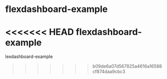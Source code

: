 # flexdashboard-example
<<<<<<< HEAD
flexdashboard-example
=======
lexdashboard-example
>>>>>>> b09de6a07d567825a4616a16588cf874daa9cbc3
